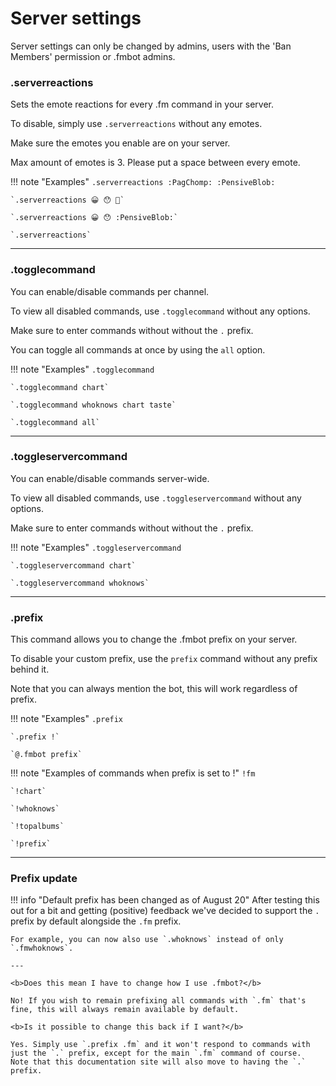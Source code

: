 # Server settings    

Server settings can only be changed by admins, users with the 'Ban Members' permission or .fmbot admins.

### .serverreactions

Sets the emote reactions for every .fm command in your server.

To disable, simply use `.serverreactions` without any emotes.

Make sure the emotes you enable are on your server.

Max amount of emotes is 3. Please put a space between every emote.

!!! note "Examples"
    `.serverreactions :PagChomp: :PensiveBlob:`

    `.serverreactions 😀 😯 🥵`

    `.serverreactions 😀 😯 :PensiveBlob:`

    `.serverreactions`

---   
### .togglecommand

You can enable/disable commands per channel.

To view all disabled commands, use `.togglecommand` without any options.

Make sure to enter commands without without the `.` prefix.

You can toggle all commands at once by using the `all` option.

!!! note "Examples"
    `.togglecommand`

    `.togglecommand chart`

    `.togglecommand whoknows chart taste`

    `.togglecommand all`

---        
### .toggleservercommand

You can enable/disable commands server-wide.

To view all disabled commands, use `.toggleservercommand` without any options.

Make sure to enter commands without without the `.` prefix.

!!! note "Examples"
    `.toggleservercommand`

    `.toggleservercommand chart`

    `.toggleservercommand whoknows`

---   

### .prefix

This command allows you to change the .fmbot prefix on your server.

To disable your custom prefix, use the `prefix` command without any prefix behind it. 

Note that you can always mention the bot, this will work regardless of prefix.

!!! note "Examples"
    `.prefix`

    `.prefix !`

    `@.fmbot prefix`

    
!!! note "Examples of commands when prefix is set to !"
    `!fm`

    `!chart`

    `!whoknows`
    
    `!topalbums`
    
    `!prefix`

---

### Prefix update


!!! info "Default prefix has been changed as of August 20"
    After testing this out for a bit and getting (positive) feedback we've decided to support the `.` prefix by default alongside the `.fm` prefix.

    For example, you can now also use `.whoknows` instead of only `.fmwhoknows`.

    ---

    <b>Does this mean I have to change how I use .fmbot?</b>

    No! If you wish to remain prefixing all commands with `.fm` that's fine, this will always remain available by default.

    <b>Is it possible to change this back if I want?</b>

    Yes. Simply use `.prefix .fm` and it won't respond to commands with just the `.` prefix, except for the main `.fm` command of course.
    Note that this documentation site will also move to having the `.` prefix.
